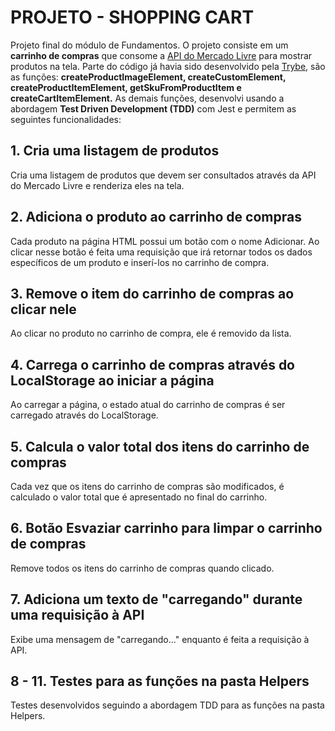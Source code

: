 # PROJETO - SHOPPING CART

Projeto final do módulo de Fundamentos. O projeto consiste em um __carrinho de compras__ que consome a [API do Mercado Livre](https://developers.mercadolivre.com.br/pt_br/itens-e-buscas) para mostrar produtos na tela. Parte do código já havia sido desenvolvido pela [Trybe](https://www.betrybe.com/), são as funções: __createProductImageElement, createCustomElement, createProductItemElement, getSkuFromProductItem e createCartItemElement.__
As demais funções, desenvolvi usando a abordagem __Test Driven Development (TDD)__ com Jest e permitem as seguintes funcionalidades: 
&nbsp;
## 1. Cria uma listagem de produtos
Cria uma listagem de produtos que devem ser consultados através da API do Mercado Livre e renderiza eles na tela.
&nbsp;
## 2. Adiciona o produto ao carrinho de compras
Cada produto na página HTML possui um botão com o nome Adicionar. Ao clicar nesse botão é feita uma requisição que irá retornar todos os dados específicos de um produto e inserí-los no carrinho de compra.
&nbsp;
## 3. Remove o item do carrinho de compras ao clicar nele
Ao clicar no produto no carrinho de compra, ele é removido da lista.
&nbsp;
## 4. Carrega o carrinho de compras através do LocalStorage ao iniciar a página
Ao carregar a página, o estado atual do carrinho de compras é ser carregado através do LocalStorage.
&nbsp;
## 5. Calcula o valor total dos itens do carrinho de compras
Cada vez que os itens do carrinho de compras são modificados, é calculado o valor total que é apresentado no final do carrinho.
&nbsp;
## 6. Botão Esvaziar carrinho para limpar o carrinho de compras
Remove todos os itens do carrinho de compras quando clicado.
&nbsp;
## 7. Adiciona um texto de "carregando" durante uma requisição à API
Exibe uma mensagem de "carregando..." enquanto é feita a requisição à API.
&nbsp;
## 8 - 11. Testes para as funções na pasta Helpers
Testes desenvolvidos seguindo a abordagem TDD para as funções na pasta Helpers.
&nbsp;